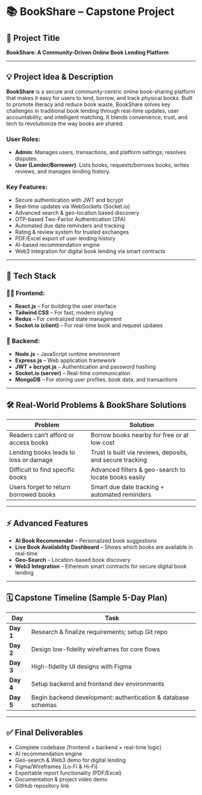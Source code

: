 # 📚 BookShare – Capstone Project

## 📌 Project Title  
**BookShare: A Community-Driven Online Book Lending Platform**

---

## 💡 Project Idea & Description  

**BookShare** is a secure and community-centric online book-sharing platform that makes it easy for users to lend, borrow, and track physical books. Built to promote literacy and reduce book waste, BookShare solves key challenges in traditional book lending through real-time updates, user accountability, and intelligent matching. It blends convenience, trust, and tech to revolutionize the way books are shared.

### User Roles:
- **Admin**: Manages users, transactions, and platform settings; resolves disputes.
- **User (Lender/Borrower)**: Lists books, requests/borrows books, writes reviews, and manages lending history.

### Key Features:
- Secure authentication with JWT and bcrypt
- Real-time updates via WebSockets (Socket.io)
- Advanced search & geo-location based discovery
- OTP-based Two-Factor Authentication (2FA)
- Automated due date reminders and tracking
- Rating & review system for trusted exchanges
- PDF/Excel export of user lending history
- AI-based recommendation engine
- Web3 integration for digital book lending via smart contracts

---

## 🧰 Tech Stack

### 👨‍💻 Frontend:
- **React.js** – For building the user interface
- **Tailwind CSS** – For fast, modern styling
- **Redux** – For centralized state management
- **Socket.io (client)** – For real-time book and request updates

### 🧠 Backend:
- **Node.js** – JavaScript runtime environment
- **Express.js** – Web application framework
- **JWT + bcrypt.js** – Authentication and password hashing
- **Socket.io (server)** – Real-time communication
- **MongoDB** – For storing user profiles, book data, and transactions

---

## 🛠 Real-World Problems & BookShare Solutions

| Problem | Solution |
|--------|----------|
| Readers can’t afford or access books | Borrow books nearby for free or at low cost |
| Lending books leads to loss or damage | Trust is built via reviews, deposits, and secure tracking |
| Difficult to find specific books | Advanced filters & geo-search to locate books easily |
| Users forget to return borrowed books | Smart due date tracking + automated reminders |

---

## ⚡ Advanced Features
- **AI Book Recommender** – Personalized book suggestions
- **Live Book Availability Dashboard** – Shows which books are available in real-time
- **Geo-Search** – Location-based book discovery
- **Web3 Integration** – Ethereum smart contracts for secure digital book lending

---

## 🗓 Capstone Timeline (Sample 5-Day Plan)

| Day | Task |
|-----|------|
| **Day 1** | Research & finalize requirements; setup Git repo |
| **Day 2** | Design low-fidelity wireframes for core flows |
| **Day 3** | High-fidelity UI designs with Figma |
| **Day 4** | Setup backend and frontend dev environments |
| **Day 5** | Begin backend development: authentication & database schemas |

---

## ✅ Final Deliverables
- Complete codebase (frontend + backend + real-time logic)
- AI recommendation engine
- Geo-search & Web3 demo for digital lending
- Figma/Wireframes (Lo-Fi & Hi-Fi)
- Exportable report functionality (PDF/Excel)
- Documentation & project video demo
- GitHub repository link
